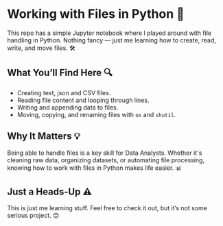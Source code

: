# Working with Files in Python 📂

This repo has a simple Jupyter notebook where I played around with file handling in Python. Nothing fancy — just me learning how to create, read, write, and move files. 🛠️

## What You’ll Find Here 🔍

- Creating text, json and CSV files.
- Reading file content and looping through lines.
- Writing and appending data to files.
- Moving, copying, and renaming files with `os` and `shutil`.

## Why It Matters 💡

Being able to handle files is a key skill for Data Analysts. Whether it's cleaning raw data, organizing datasets, or automating file processing, knowing how to work with files in Python makes life easier. 📊

## Just a Heads-Up ⚠️

This is just me learning stuff. Feel free to check it out, but it’s not some serious project. 😊
